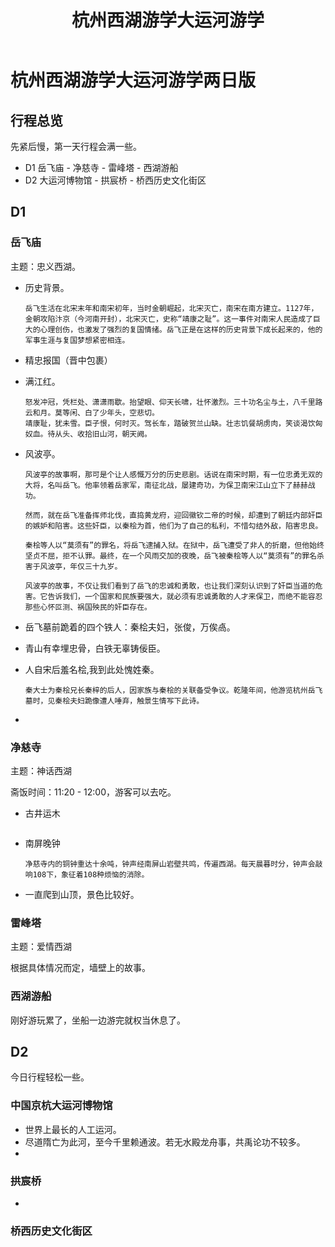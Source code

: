 ﻿---
layout:		post
category:	"other"
title:		"杭州西湖游学大运河游学"

tags:		[]
---



# 杭州西湖游学大运河游学两日版

## 行程总览

先紧后慢，第一天行程会满一些。

- D1 岳飞庙 - 净慈寺 - 雷峰塔 - 西湖游船
- D2  大运河博物馆 - 拱宸桥 - 桥西历史文化街区

## D1 

### 岳飞庙

主题：忠义西湖。

- 历史背景。

  ```
  岳飞生活在北宋末年和南宋初年，当时金朝崛起，北宋灭亡，南宋在南方建立。1127年，金朝攻陷汴京（今河南开封），北宋灭亡，史称“靖康之耻”。这一事件对南宋人民造成了巨大的心理创伤，也激发了强烈的复国情绪。岳飞正是在这样的历史背景下成长起来的，他的军事生涯与复国梦想紧密相连。
  ```

- 精忠报国（晋中包裹）

- 满江红。

  ```
  怒发冲冠，凭栏处、潇潇雨歇。抬望眼、仰天长啸，壮怀激烈。三十功名尘与土，八千里路云和月。莫等闲、白了少年头，空悲切。
  靖康耻，犹未雪。臣子恨，何时灭。驾长车，踏破贺兰山缺。壮志饥餐胡虏肉，笑谈渴饮匈奴血。待从头、收拾旧山河，朝天阙。
  ```

- 风波亭。

  ```
  风波亭的故事啊，那可是个让人感慨万分的历史悲剧。话说在南宋时期，有一位忠勇无双的大将，名叫岳飞。他率领着岳家军，南征北战，屡建奇功，为保卫南宋江山立下了赫赫战功。
  
  然而，就在岳飞准备挥师北伐，直捣黄龙府，迎回徽钦二帝的时候，却遭到了朝廷内部奸臣的嫉妒和陷害。这些奸臣，以秦桧为首，他们为了自己的私利，不惜勾结外敌，陷害忠良。
  
  秦桧等人以“莫须有”的罪名，将岳飞逮捕入狱。在狱中，岳飞遭受了非人的折磨，但他始终坚贞不屈，拒不认罪。最终，在一个风雨交加的夜晚，岳飞被秦桧等人以“莫须有”的罪名杀害于风波亭，年仅三十九岁。
  
  风波亭的故事，不仅让我们看到了岳飞的忠诚和勇敢，也让我们深刻认识到了奸臣当道的危害。它告诉我们，一个国家和民族要强大，就必须有忠诚勇敢的人才来保卫，而绝不能容忍那些心怀叵测、祸国殃民的奸臣存在。
  ```

- 岳飞墓前跪着的四个铁人：秦桧夫妇，张俊，万俟卨。

- 青山有幸埋忠骨，白铁无辜铸佞臣。

- 人自宋后羞名桧,我到此处愧姓秦。

  ```
  秦大士为秦桧兄长秦梓的后人，因家族与秦桧的关联备受争议。乾隆年间，他游览杭州岳飞墓时，见秦桧夫妇跪像遭人唾弃，触景生情写下此诗。
  ```

- 

### 净慈寺

主题：神话西湖

斋饭时间：11:20 - 12:00，游客可以去吃。

- 古井运木

  ```
  
  ```

- 南屏晚钟

  ```
  净慈寺内的铜钟重达十余吨，钟声经南屏山岩壁共鸣，传遍西湖。每天晨暮时分，钟声会敲响108下，象征着108种烦恼的消除。
  ```

- 一直爬到山顶，景色比较好。



### 雷峰塔

主题：爱情西湖

根据具体情况而定，墙壁上的故事。



### 西湖游船

刚好游玩累了，坐船一边游完就权当休息了。



## D2

今日行程轻松一些。

### 中国京杭大运河博物馆

- 世界上最长的人工运河。
- 尽道隋亡为此河，至今千里赖通波。若无水殿龙舟事，共禹论功不较多。
- 

### 拱宸桥

- 

### 桥西历史文化街区

### 



